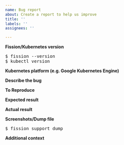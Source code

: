 ```yaml
---
name: Bug report
about: Create a report to help us improve
title: ''
labels: ''
assignees: ''

---
```


<!-- Please answer these questions before submitting your issue. Thanks! -->

<!-- Documentation URL: https://fission.io/docs -->
<!-- Troubleshooting guide: https://fission.io/docs/trouble-shooting/ -->

**Fission/Kubernetes version**

<!-- If you tested with other services, for example Istio, please also provide the version of service as well. -->

<pre>
$ fission --version
$ kubectl version
</pre>

**Kubernetes platform (e.g. Google Kubernetes Engine)**

**Describe the bug**
<!--A clear and concise description of what the bug is.-->

**To Reproduce**

<!-- Please provide steps for reproducing the error. -->

**Expected result**
<!--A clear and concise description of what you expected to happen.-->

**Actual result**

**Screenshots/Dump file**
<!--If applicable, add screenshots/fission dump file to help explain your problem.-->

<pre>
$ fission support dump
</pre>

**Additional context**
<!--Add any other context about the problem here.-->
